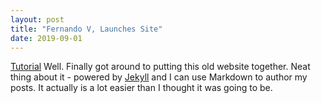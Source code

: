 ```yaml
---
layout: post
title: "Fernando V, Launches Site"
date: 2019-09-01
---
```


[Tutorial](http://jmcglone.com/guides/github-pages/)
Well. Finally got around to putting this old website together. Neat thing about it - powered by [Jekyll](http://jekyllrb.com) and I can use Markdown to author my posts. It actually is a lot easier than I thought it was going to be.
